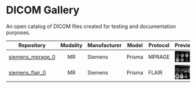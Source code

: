# DICOM Gallery

An open catalog of DICOM files created for testing and documentation purposes.

| Repository       | Modality | Manufacturer | Model  | Protocol | Preview |
|------------------|:--------:|--------------|--------|----------|---------|
| [siemens_mprage_0](https://github.com/open-dicom/siemens_mprage_0) |    MR    | Siemens      | Prisma | MPRAGE   | ![siemens_mprage_0 preview](https://github.com/open-dicom/siemens_mprage_0/raw/master/preview.png) |
| [siemens_flair_0](https://github.com/open-dicom/siemens_flair_0)  |    MR    | Siemens      | Prisma | FLAIR    | ![siemens_mprage_0 preview](https://github.com/open-dicom/siemens_flair_0/raw/master/preview.png)|